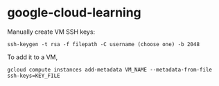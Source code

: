 # google-cloud-learning


Manually create VM SSH keys:
```
ssh-keygen -t rsa -f filepath -C username (choose one) -b 2048
```

To add it to a VM,
```
gcloud compute instances add-metadata VM_NAME --metadata-from-file ssh-keys=KEY_FILE
```
